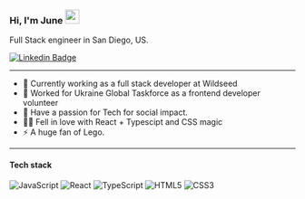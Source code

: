 ### Hi, I'm June <img src="https://media.giphy.com/media/hvRJCLFzcasrR4ia7z/giphy.gif" width="25px">
Full Stack engineer in San Diego, US. 

[![Linkedin Badge](https://img.shields.io/badge/-junechoe-0072b1?style=flat&logo=Linkedin&logoColor=white)](https://www.linkedin.com/in/junechoe/ "Connect on LinkedIn")


-----
- 🔭 Currently working as a full stack developer at Wildseed
- 🌱 Worked for Ukraine Global Taskforce as a frontend developer volunteer 
- 🚀 Have a passion for Tech for social impact. 
- 👨‍💻 Fell in love with React + Typescipt and CSS magic
- ⚡️ A huge fan of Lego. 


-----
#### Tech stack

![JavaScript](https://img.shields.io/badge/-JavaScript-%23F7DF1C?style=flat-square&logo=javascript&logoColor=000000&labelColor=%23F7DF1C&color=%23FFCE5A)
![React](https://img.shields.io/badge/-React-%23282C34?style=flat-square&logo=react)
![TypeScript](https://img.shields.io/badge/-TypeScript-007ACC?style=flat-square&logo=typescript&logoColor=white)
![HTML5](https://img.shields.io/badge/-HTML5-%23E44D27?style=flat-square&logo=html5&logoColor=ffffff)
![CSS3](https://img.shields.io/badge/-CSS3-%231572B6?style=flat-square&logo=css3)

